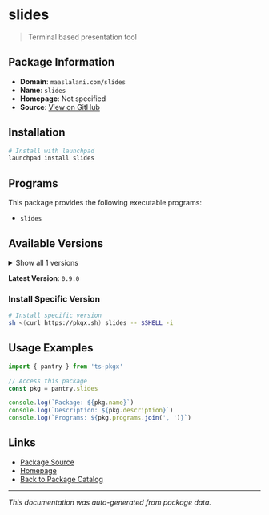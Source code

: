 # slides

> Terminal based presentation tool

## Package Information

- **Domain**: `maaslalani.com/slides`
- **Name**: `slides`
- **Homepage**: Not specified
- **Source**: [View on GitHub](https://github.com/pkgxdev/pantry/tree/main/projects/maaslalani.com/slides/package.yml)

## Installation

```bash
# Install with launchpad
launchpad install slides
```

## Programs

This package provides the following executable programs:

- `slides`

## Available Versions

<details>
<summary>Show all 1 versions</summary>

- `0.9.0`

</details>

**Latest Version**: `0.9.0`

### Install Specific Version

```bash
# Install specific version
sh <(curl https://pkgx.sh) slides -- $SHELL -i
```

## Usage Examples

```typescript
import { pantry } from 'ts-pkgx'

// Access this package
const pkg = pantry.slides

console.log(`Package: ${pkg.name}`)
console.log(`Description: ${pkg.description}`)
console.log(`Programs: ${pkg.programs.join(', ')}`)
```

## Links

- [Package Source](https://github.com/pkgxdev/pantry/tree/main/projects/maaslalani.com/slides/package.yml)
- [Homepage](#)
- [Back to Package Catalog](../../../package-catalog.md)

---

*This documentation was auto-generated from package data.*
